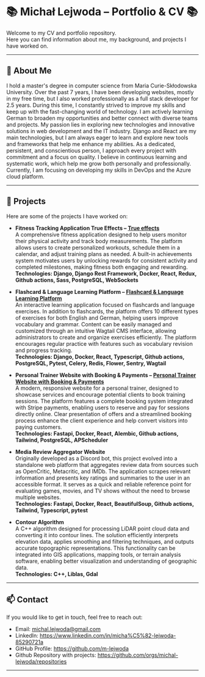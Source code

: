 # 📚 Michał Lejwoda – Portfolio & CV 📚

Welcome to my CV and portfolio repository.  
Here you can find information about me, my background, and projects I have worked on.

---

## 👤 About Me
I hold a master's degree in computer science from Maria Curie-Skłodowska University. Over the past 7 years, I have been developing websites, mostly in my free time, but I also worked professionally as a full stack developer for 2.5 years. During this time, I constantly strived to improve my skills and keep up with the fast-changing world of technology. I am actively learning German to broaden my opportunities and better connect with diverse teams and projects. My passion lies in exploring new technologies and innovative solutions in web development and the IT industry. Django and React are my main technologies, but I am always eager to learn and explore new tools and frameworks that help me enhance my abilities. As a dedicated, persistent, and conscientious person, I approach every project with commitment and a focus on quality. I believe in continuous learning and systematic work, which help me grow both personally and professionally. Currently, I am focusing on developing my skills in DevOps and the Azure cloud platform.

---

## 🚀 Projects
Here are some of the projects I have worked on:

- **Fitness Tracking Application True Effects – [True effects](https://www.true-effects.pl)**  
A comprehensive fitness application designed to help users monitor their physical activity and track body measurements. The platform allows users to create personalized workouts, schedule them in a calendar, and adjust training plans as needed. A built-in achievements system motivates users by unlocking rewards for consistent activity and completed milestones, making fitness both engaging and rewarding.<br>
**Technologies: Django, Django Rest Framework, Docker, React, Redux, Github actions, Sass, PostgreSQL, WebSockets**

- **Flashcard & Language Learning Platform – [Flashcard & Language Learning Platform](https://language-flashcards.pl)**  
An interactive learning application focused on flashcards and language exercises. In addition to flashcards, the platform offers 10 different types of exercises for both English and German, helping users improve vocabulary and grammar. Content can be easily managed and customized through an intuitive Wagtail CMS interface, allowing administrators to create and organize exercises efficiently. The platform encourages regular practice with features such as vocabulary revision and progress tracking.<br>
**Technologies: Django, Docker, React, Typescript, Github actions, PostgreSQL, Pytest, Celery, Redis, Flower, Sentry, Wagtail**

- **Personal Trainer Website with Booking & Payments – [Personal Trainer Website with Booking & Payments](https://personal-trainer-michal.pl)**  
A modern, responsive website for a personal trainer, designed to showcase services and encourage potential clients to book training sessions. The platform features a complete booking system integrated with Stripe payments, enabling users to reserve and pay for sessions directly online. Clear presentation of offers and a streamlined booking process enhance the client experience and help convert visitors into paying customers.<br>
**Technologies: Fastapi, Docker, React, Alembic, Github actions, Tailwind, PostgreSQL, APScheduler**

- **Media Review Aggregator Website**  
Originally developed as a Discord bot, this project evolved into a standalone web platform that aggregates review data from sources such as OpenCritic, Metacritic, and IMDb. The application scrapes relevant information and presents key ratings and summaries to the user in an accessible format. It serves as a quick and reliable reference point for evaluating games, movies, and TV shows without the need to browse multiple websites.<br>
**Technologies: Fastapi, Docker, React, BeautifulSoup, Github actions, Tailwind, Typescript, pytest**

- **Contour Algorithm**  
A C++ algorithm designed for processing LiDAR point cloud data and converting it into contour lines. The solution efficiently interprets elevation data, applies smoothing and filtering techniques, and outputs accurate topographic representations. This functionality can be integrated into GIS applications, mapping tools, or terrain analysis software, enabling better visualization and understanding of geographic data.<br>
**Technologies: C++, Liblas, Gdal**
---

## 📫 Contact
If you would like to get in touch, feel free to reach out:

- Email: michal.lejwoda@gmail.com
- LinkedIn: https://www.linkedin.com/in/micha%C5%82-lejwoda-85290721a
- GitHub Profile: https://github.com/m-lejwoda
- Github Repository with projects: https://github.com/orgs/michal-lejwoda/repositories

---
